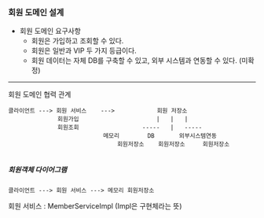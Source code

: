 ### 회원 도메인 설계
* 회원 도메인 요구사항
  * 회원은 가입하고 조회할 수 있다.
  * 회원은 일반과 VIP 두 가지 등급이다.
  * 회원 데이터는 자체 DB를 구축할 수 있고, 외부 시스템과 연동할 수 있다. (미확정)

----

회원 도메인 협력 관계

```
클라이언트 ---> 회원 서비스    --->            회원 저장소
              회원가입                      |   |   |
              회원조회                  -----   |   -----
                           메모리        DB       외부시스템연동
                               회원저장소    회원저장소     회원저장소
                               
```

##### 회원객체 다이어그램

```
클라이언트 ---> 회원 서비스 ---> 메모리 회원저장소
```
회원 서비스 : MemberServiceImpl (Impl은 구현체라는 뜻)
